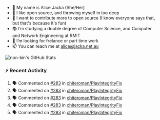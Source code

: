 - 👋 My name is Alice Jacka (She/Her)
- 💞️ I like open source, and throwing myself in too deep
- 🌱 I want to contribute more to open source (I know everyone says that, but that's because it's fun)
- 📚 I’m studying a double degree of Computer Science, and Computer and Network Engineering at RMIT
- 👀 I’m looking for frelance or part time work
- 📫 You can reach me at [alice@jacka.net.au][email]

<img alt="non-bin's GitHub Stats" src="https://github-readme-stats.vercel.app/api?username=non-bin&count_private=true&show_icons=true&theme=dark&hide_border=true" />

### :zap: Recent Activity

<!--START_SECTION:activity-->
1. 🗣 Commented on [#283](https://github.com/chiteroman/PlayIntegrityFix/issues/283) in [chiteroman/PlayIntegrityFix](https://github.com/chiteroman/PlayIntegrityFix)
2. 🗣 Commented on [#283](https://github.com/chiteroman/PlayIntegrityFix/issues/283) in [chiteroman/PlayIntegrityFix](https://github.com/chiteroman/PlayIntegrityFix)
3. 🗣 Commented on [#283](https://github.com/chiteroman/PlayIntegrityFix/issues/283) in [chiteroman/PlayIntegrityFix](https://github.com/chiteroman/PlayIntegrityFix)
4. 🗣 Commented on [#283](https://github.com/chiteroman/PlayIntegrityFix/issues/283) in [chiteroman/PlayIntegrityFix](https://github.com/chiteroman/PlayIntegrityFix)
5. 🗣 Commented on [#283](https://github.com/chiteroman/PlayIntegrityFix/issues/283) in [chiteroman/PlayIntegrityFix](https://github.com/chiteroman/PlayIntegrityFix)
<!--END_SECTION:activity-->


[website]: https://hihello.me/p/71c781e8-9bce-4bbe-923f-bb847fcbbebd "HiHello Card"
[email]: mailto:alice@jacka.net.au "alice@jacka.net.au"

<!--
**jamesgeorge007/jamesgeorge007** is a ✨ _special_ ✨ repository because its `README.md` (this file) appears on your GitHub profile.

Here are some ideas to get you started:

- 🌱 I’m currently learning ...
- 👯 I’m looking to collaborate on ...
- 🤔 I’m looking for help with ...
- 💬 Ask me about ...
- 😄 Pronouns: ...
- ⚡ Fun fact: ...
-->
